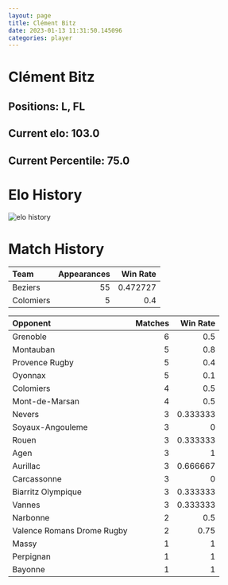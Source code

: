 ```yaml
---  
layout: page  
title: Clément Bitz  
date: 2023-01-13 11:31:50.145096  
categories: player  
---
```

# Clément Bitz

## Positions: L, FL

## Current elo: 103.0

## Current Percentile: 75.0

# Elo History


![elo history](history_ClémentBitz.png)
# Match History


| Team      |   Appearances |   Win Rate |
|:----------|--------------:|-----------:|
| Beziers   |            55 |   0.472727 |
| Colomiers |             5 |   0.4      |

| Opponent                   |   Matches |   Win Rate |
|:---------------------------|----------:|-----------:|
| Grenoble                   |         6 |   0.5      |
| Montauban                  |         5 |   0.8      |
| Provence Rugby             |         5 |   0.4      |
| Oyonnax                    |         5 |   0.1      |
| Colomiers                  |         4 |   0.5      |
| Mont-de-Marsan             |         4 |   0.5      |
| Nevers                     |         3 |   0.333333 |
| Soyaux-Angouleme           |         3 |   0        |
| Rouen                      |         3 |   0.333333 |
| Agen                       |         3 |   1        |
| Aurillac                   |         3 |   0.666667 |
| Carcassonne                |         3 |   0        |
| Biarritz Olympique         |         3 |   0.333333 |
| Vannes                     |         3 |   0.333333 |
| Narbonne                   |         2 |   0.5      |
| Valence Romans Drome Rugby |         2 |   0.75     |
| Massy                      |         1 |   1        |
| Perpignan                  |         1 |   1        |
| Bayonne                    |         1 |   1        |